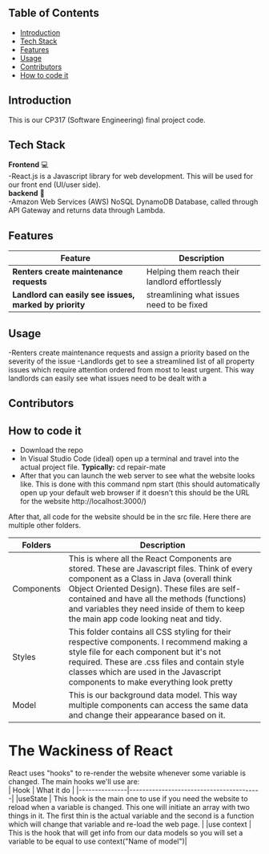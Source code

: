 ## Table of Contents
- [Introduction](#Introduction)
- [Tech Stack](#TeachStack)
- [Features](#Features)
- [Usage](#Usage)
- [Contributors](#Contributors)
- [How to code it](#Howtocode)

## Introduction
This is our CP317 (Software Engineering) final project code.

## Tech Stack
**Frontend** 💻  
  -React.js is a Javascript library for web development. This will be used for our front end (UI/user side).  
**backend** 📑  
  -Amazon Web Services (AWS) NoSQL DynamoDB Database, called through API Gateway and returns data through Lambda.


## Features
| Feature       | Description                             |
|---------------|-----------------------------------------|
| **Renters create maintenance requests**      | Helping them reach their landlord effortlessly                  |
| **Landlord can easily see issues, marked by priority**  | streamlining what issues need to be fixed              |

## Usage
-Renters create maintenance requests and assign a priority based on the severity of the issue
-Landlords get to see a streamlined list of all property issues which require attention ordered from most to least urgent. This way landlords can easily see what issues need to be dealt with a

## Contributors

## How to code it
- Download the repo  
- In Visual Studio Code (ideal) open up a terminal and travel into the actual project file.
**Typically:** cd repair-mate
- After that you can launch the web server to see what the website looks like. This is done with this command
npm start (this should automatically open up your default web browser if it doesn't this should be the URL for the website http://localhost:3000/)

After that, all code for the website should be in the src file. Here there are multiple other folders.  

| Folders       | Description                             |
|---------------|-----------------------------------------|
|Components | This is where all the React Components are stored. These are Javascript files. Think of every component as a Class in Java (overall think Object Oriented Design). These files are self-contained and have all the methods (functions) and variables they need inside of them to keep the main app code looking neat and tidy. |  
| Styles |This folder contains all CSS styling for their respective components. I recommend making a style file for each component but it's not required. These are .css files and contain style classes which are used in the Javascript components to make everything look pretty|  
|Model|This is our background data model. This way multiple components can access the same data and change their appearance based on it.|

# The Wackiness of React  
React uses "hooks" to re-render the website whenever some variable is changed. The main hooks we'll use are:  
| Hook       | What it do                            |
|---------------|-----------------------------------------|
|useState | This hook is the main one to use if you need the website to reload when a variable is changed. This one will initiate an array with two things in it. The first thin is the actual variable and the second is a function which will change that variable and re-load the web page. |
|use context | This is the hook that will get info from our data models so you will set a variable to be equal to use context("Name of model")|  
